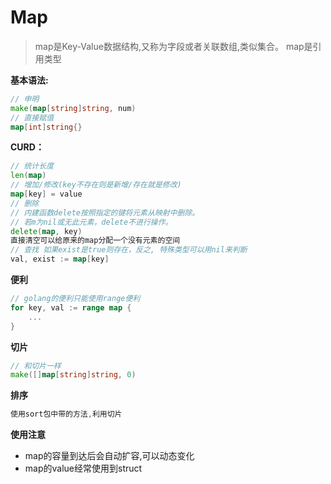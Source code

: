 # Map

> map是Key-Value数据结构,又称为字段或者关联数组,类似集合。
> map是引用类型

**基本语法:**
~~~go
// 申明
make(map[string]string, num)
// 直接赋值
map[int]string{}
~~~
**CURD：**
~~~go
// 统计长度
len(map)
// 增加/修改(key不存在则是新增/存在就是修改)
map[key] = value
// 删除
// 内建函数delete按照指定的键将元素从映射中删除。
// 若m为nil或无此元素，delete不进行操作。
delete(map, key)
直接清空可以给原来的map分配一个没有元素的空间
// 查找 如果exist是true则存在，反之, 特殊类型可以用nil来判断
val, exist := map[key]

~~~
**便利**
~~~go
// golang的便利只能使用range便利
for key, val := range map {
    ...
}
~~~
**切片**
~~~go
// 和切片一样
make([]map[string]string, 0)
~~~
**排序**
~~~go
使用sort包中带的方法,利用切片
~~~
**使用注意**
- map的容量到达后会自动扩容,可以动态变化
- map的value经常使用到struct